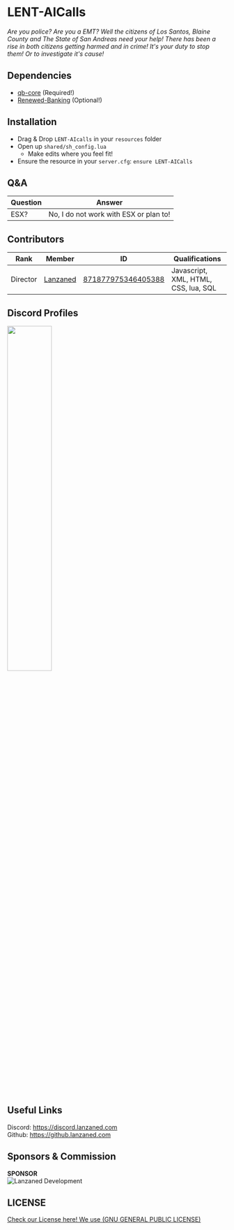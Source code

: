 # LENT-AICalls
*Are you police? Are you a EMT? Well the citizens of Los Santos, Blaine County and The State of San Andreas need your help! There has been a rise in both citizens getting harmed and in crime! It's your duty to stop them! Or to investigate it's cause!*

## Dependencies
- [qb-core](https://github.com/qbcore-framework/qb-core) (Required!)
- [Renewed-Banking](https://github.com/Renewed-Scripts/Renewed-Banking/releases) (Optional!)

## Installation
- Drag & Drop `LENT-AIcalls` in your `resources` folder
- Open up `shared/sh_config.lua`
    - Make edits where you feel fit!
- Ensure the resource in your `server.cfg`: `ensure LENT-AICalls`

## Q&A
|  Question |  Answer |
|----       |----     |
| ESX? | No, I do not work with ESX or plan to! |

## Contributors
|  Rank       |  Member       | ID                 | Qualifications                       |
|----         |----           |----                |----                                  |
| Director    | [Lanzaned](https://discordapp.com/users/871877975346405388) | [871877975346405388](https://discordapp.com/users/871877975346405388) | Javascript, XML, HTML, CSS, lua, SQL |

## Discord Profiles
<div allign="center">

<a href="https://discordapp.com/users/871877975346405388"><img width="45%" src="https://discord.c99.nl/widget/theme-3/871877975346405388.png"/></a>

</div>

## Useful Links 
Discord: https://discord.lanzaned.com<br>
Github: https://github.lanzaned.com<br>

## Sponsors & Commission
**SPONSOR**<br>
<img src="https://discordapp.com/api/guilds/1023857334386163733/widget.png?style=banner2" alt="Lanzaned Development"/>

## LICENSE
[Check our License here! We use (GNU GENERAL PUBLIC LICENSE)](./LICENSE)